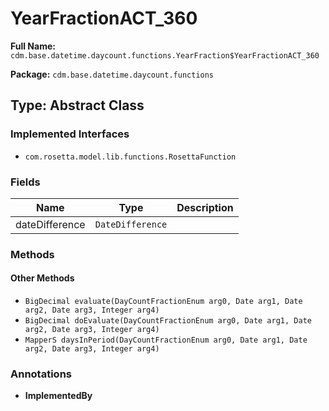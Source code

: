 # YearFractionACT_360

**Full Name:** `cdm.base.datetime.daycount.functions.YearFraction$YearFractionACT_360`

**Package:** `cdm.base.datetime.daycount.functions`

## Type: Abstract Class

### Implemented Interfaces

- `com.rosetta.model.lib.functions.RosettaFunction`

### Fields

| Name | Type | Description |
|------|------|-------------|
| dateDifference | `DateDifference` |  |

### Methods

#### Other Methods

- `BigDecimal evaluate(DayCountFractionEnum arg0, Date arg1, Date arg2, Date arg3, Integer arg4)`
- `BigDecimal doEvaluate(DayCountFractionEnum arg0, Date arg1, Date arg2, Date arg3, Integer arg4)`
- `MapperS daysInPeriod(DayCountFractionEnum arg0, Date arg1, Date arg2, Date arg3, Integer arg4)`

### Annotations

- **ImplementedBy**

